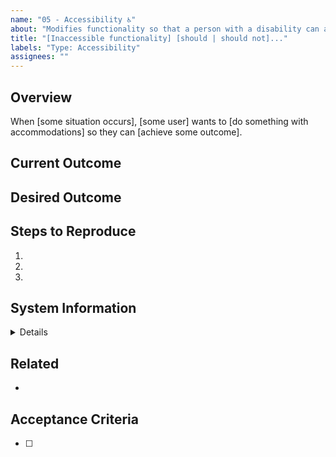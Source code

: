 ```yaml
---
name: "05 - Accessibility ♿"
about: "Modifies functionality so that a person with a disability can achieve a job with accommodations"
title: "[Inaccessible functionality] [should | should not]..."
labels: "Type: Accessibility"
assignees: ""
---
```


## Overview

When [some situation occurs], [some user] wants to [do something with accommodations] so they can [achieve some outcome].

## Current Outcome

<!-- Show or describe what happens if the user tries to do this job today. -->

## Desired Outcome

<!-- Show or describe what should happen after the accessibility is improved. -->

## Steps to Reproduce

1.
2.
3.

## System Information

<!-- Enter system information between the details tags below. -->

<details>
	<summary>Details</summary>
</details>

## Related

<!-- List any other links relevant to this issue. -->

-

## Acceptance Criteria

<!-- Define conditions that must be true in order to close the issue. -->

- [ ]
